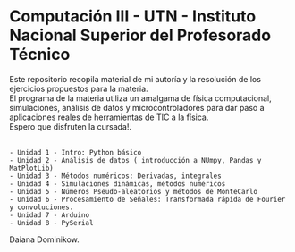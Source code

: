 # Computación III - UTN - Instituto Nacional Superior del Profesorado Técnico 
Este repositorio  recopila material de mi autoría y la resolución de los ejercicios propuestos para la materia.<br>
El programa de la materia utiliza un amalgama de física computacional, simulaciones, análisis de datos y microcontroladores para dar paso a aplicaciones reales de herramientas de TIC a la física.<br>
Espero que disfruten la cursada!.<br><br>

    - Unidad 1 - Intro: Python básico
    - Unidad 2 - Análisis de datos ( introducción a NUmpy, Pandas y MatPlotLib)
    - Unidad 3 - Métodos numéricos: Derivadas, integrales 
    - Unidad 4 - Simulaciones dinámicas, métodos numéricos
    - Unidad 5 - Números Pseudo-aleatorios y métodos de MonteCarlo
    - Unidad 6 - Procesamiento de Señales: Transformada rápida de Fourier y convoluciones.
    - Unidad 7 - Arduino
    - Unidad 8 - PySerial

Daiana Dominikow.

